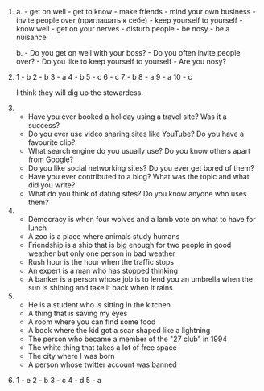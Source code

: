 1.
    a. 
        - get on well
        - get to know
        - make friends
        - mind your own business
        - invite people over (приглашать к себе)
        - keep yourself to yourself
        - know well
        - get on your nerves
        - disturb people
        - be nosy
        - be a nuisance

    b.
        - Do you get on well with your boss?
        - Do you often invite people over?
        - Do you like to keep yourself to yourself
        - Are you nosy?

2.
    1 - b
    2 - b
    3 - a
    4 - b
    5 - c
    6 - c
    7 - b
    8 - a
    9 - a
    10 - c

    I think they will dig up the stewardess.

3.
    - Have you ever booked a holiday using a travel site? Was it a success?
    - Do you ever use video sharing sites like YouTube? Do you have a favourite clip?
    - What search engine do you usually use? Do you know others apart from Google?
    - Do you like social networking sites? Do you ever get bored of them?
    - Have you ever contributed to a blog? What was the topic and what did you write?
    - What do you think of dating sites? Do you know anyone who uses them?

4.
    - Democracy is when four wolves and a lamb vote on what to have for lunch
    - A zoo is a place where animals study humans
    - Friendship is a ship that is big enough for two people in good weather but only one person in bad weather
    - Rush hour is the hour when the traffic stops
    - An expert is a man who has stopped thinking
    - A banker is a person whose job is to lend you an umbrella when the sun is shining and take it back when it rains

5.
    - He is a student who is sitting in the kitchen
    - A thing that is saving my eyes 
    - A room where you can find some food
    - A book where the kid got a scar shaped like a lightning
    - The person who became a member of the "27 club" in 1994
    - The white thing that takes a lot of free space
    - The city where I was born
    - A person whose twitter account was banned

6.
    1 - e 
    2 - b
    3 - c
    4 - d
    5 - a

